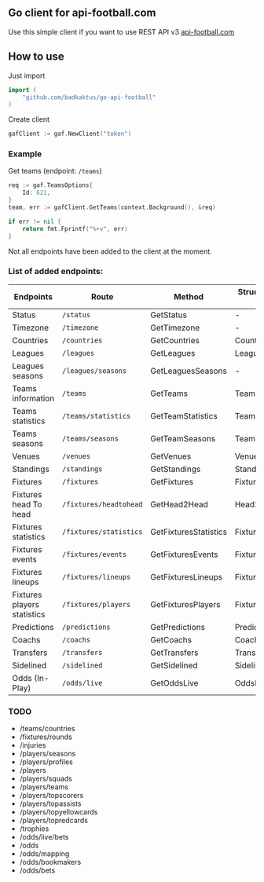 ## Go client for api-football.com

Use this simple client if you want to use REST API v3 [api-football.com](https://www.api-football.com)

## How to use

Just import

```go
import (
	"github.com/badkaktus/go-api-football"
)
```

Create client
```go
gafClient := gaf.NewClient("token")
```

### Example

Get teams (endpoint: `/teams`)
```go
req := gaf.TeamsOptions{
    Id: 621,
}
team, err := gafClient.GetTeams(context.Background(), &req)

if err != nil {
	return fmt.Fprintf("%+v", err)
}
```

Not all endpoints have been added to the client at the moment.
### List of added endpoints:

| Endpoints                   | Route                  | Method                | Struct with options for method |
|-----------------------------|------------------------|-----------------------|--------------------------------|
| Status                      | `/status`              | GetStatus             | -                              |
| Timezone                    | `/timezone`            | GetTimezone           | -                              |
| Countries                   | `/countries`           | GetCountries          | CountriesOptions               |
| Leagues                     | `/leagues`             | GetLeagues            | LeaguesOptions                 |
| Leagues seasons             | `/leagues/seasons`     | GetLeaguesSeasons     | -                              |
| Teams information           | `/teams`               | GetTeams              | TeamsOptions                   |
| Teams statistics            | `/teams/statistics`    | GetTeamStatistics     | TeamStatisticsOption           |
| Teams seasons               | `/teams/seasons`       | GetTeamSeasons        | TeamSeasonsOptions             |
| Venues                      | `/venues`              | GetVenues             | VenuesOptions                  |
| Standings                   | `/standings`           | GetStandings          | StandingsOptions               |
| Fixtures                    | `/fixtures`            | GetFixtures           | FixturesOptions                |
| Fixtures head To head       | `/fixtures/headtohead` | GetHead2Head          | Head2HeadOptions               |
| Fixtures statistics         | `/fixtures/statistics` | GetFixturesStatistics | FixturesStatisticsOptions      |
| Fixtures events             | `/fixtures/events`     | GetFixturesEvents     | FixturesEventsOptions          |
| Fixtures lineups            | `/fixtures/lineups`    | GetFixturesLineups    | FixturesLineupsOptions         |
| Fixtures players statistics | `/fixtures/players`    | GetFixturesPlayers    | FixturesPlayersOptions         |
| Predictions                 | `/predictions`         | GetPredictions        | PredictionsOptions             |
| Coachs                      | `/coachs`              | GetCoachs             | CoachsOptions                  |
| Transfers                   | `/transfers`           | GetTransfers          | TransfersOptions               |
| Sidelined                   | `/sidelined`           | GetSidelined          | SidelinedOptions               |
| Odds (In-Play)              | `/odds/live`           | GetOddsLive           | OddsLiveOptions                |


### TODO
- /teams/countries
- /fixtures/rounds
- /injuries
- /players/seasons
- /players/profiles
- /players
- /players/squads
- /players/teams
- /players/topscorers
- /players/topassists
- /players/topyellowcards
- /players/topredcards
- /trophies
- /odds/live/bets
- /odds
- /odds/mapping
- /odds/bookmakers
- /odds/bets
